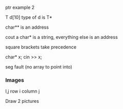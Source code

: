 ptr example 2

T d[10]
type of d is T*

char** is an address

cout a char* is a string, everything else is an address

square brackets take precedence

char* x;
cin >> x;

seg fault (no array to point into)

### Images
I,j row i column j

Draw 2 pictures


